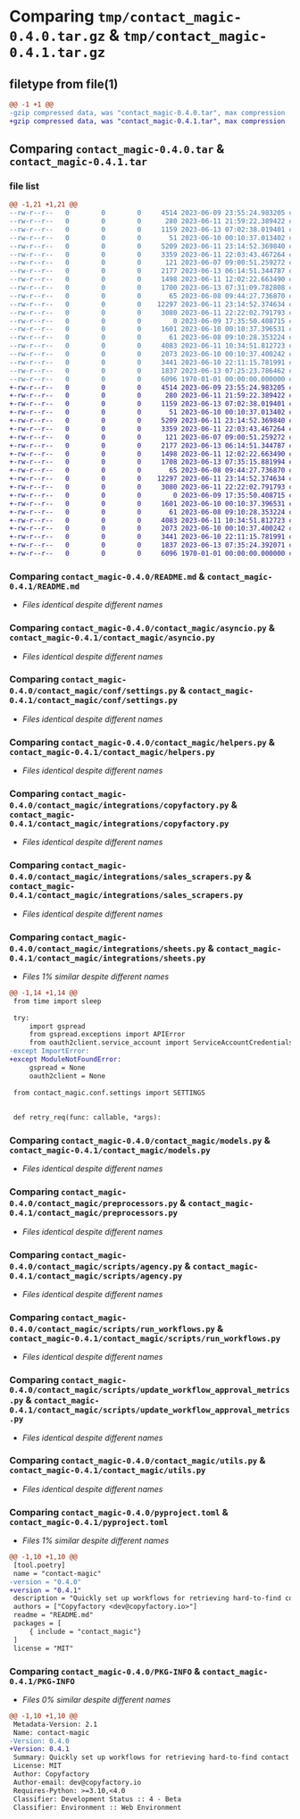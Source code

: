 # Comparing `tmp/contact_magic-0.4.0.tar.gz` & `tmp/contact_magic-0.4.1.tar.gz`

## filetype from file(1)

```diff
@@ -1 +1 @@
-gzip compressed data, was "contact_magic-0.4.0.tar", max compression
+gzip compressed data, was "contact_magic-0.4.1.tar", max compression
```

## Comparing `contact_magic-0.4.0.tar` & `contact_magic-0.4.1.tar`

### file list

```diff
@@ -1,21 +1,21 @@
--rw-r--r--   0        0        0     4514 2023-06-09 23:55:24.983205 contact_magic-0.4.0/README.md
--rw-r--r--   0        0        0      280 2023-06-11 21:59:22.389422 contact_magic-0.4.0/contact_magic/__init__.py
--rw-r--r--   0        0        0     1159 2023-06-13 07:02:38.019401 contact_magic-0.4.0/contact_magic/asyncio.py
--rw-r--r--   0        0        0       51 2023-06-10 00:10:37.013402 contact_magic-0.4.0/contact_magic/conf/__init__.py
--rw-r--r--   0        0        0     5209 2023-06-11 23:14:52.369840 contact_magic-0.4.0/contact_magic/conf/settings.py
--rw-r--r--   0        0        0     3359 2023-06-11 22:03:43.467264 contact_magic-0.4.0/contact_magic/helpers.py
--rw-r--r--   0        0        0      121 2023-06-07 09:00:51.259272 contact_magic-0.4.0/contact_magic/integrations/__init__.py
--rw-r--r--   0        0        0     2177 2023-06-13 06:14:51.344787 contact_magic-0.4.0/contact_magic/integrations/copyfactory.py
--rw-r--r--   0        0        0     1498 2023-06-11 12:02:22.663490 contact_magic-0.4.0/contact_magic/integrations/sales_scrapers.py
--rw-r--r--   0        0        0     1700 2023-06-13 07:31:09.782808 contact_magic-0.4.0/contact_magic/integrations/sheets.py
--rw-r--r--   0        0        0       65 2023-06-08 09:44:27.736870 contact_magic-0.4.0/contact_magic/logger.py
--rw-r--r--   0        0        0    12297 2023-06-11 23:14:52.374634 contact_magic-0.4.0/contact_magic/models.py
--rw-r--r--   0        0        0     3080 2023-06-11 22:22:02.791793 contact_magic-0.4.0/contact_magic/preprocessors.py
--rw-r--r--   0        0        0        0 2023-06-09 17:35:50.408715 contact_magic-0.4.0/contact_magic/scripts/__init__.py
--rw-r--r--   0        0        0     1601 2023-06-10 00:10:37.396531 contact_magic-0.4.0/contact_magic/scripts/agency.py
--rw-r--r--   0        0        0       61 2023-06-08 09:10:28.353224 contact_magic-0.4.0/contact_magic/scripts/logger.py
--rw-r--r--   0        0        0     4083 2023-06-11 10:34:51.812723 contact_magic-0.4.0/contact_magic/scripts/run_workflows.py
--rw-r--r--   0        0        0     2073 2023-06-10 00:10:37.400242 contact_magic-0.4.0/contact_magic/scripts/update_workflow_approval_metrics.py
--rw-r--r--   0        0        0     3441 2023-06-10 22:11:15.781991 contact_magic-0.4.0/contact_magic/utils.py
--rw-r--r--   0        0        0     1837 2023-06-13 07:25:23.786462 contact_magic-0.4.0/pyproject.toml
--rw-r--r--   0        0        0     6096 1970-01-01 00:00:00.000000 contact_magic-0.4.0/PKG-INFO
+-rw-r--r--   0        0        0     4514 2023-06-09 23:55:24.983205 contact_magic-0.4.1/README.md
+-rw-r--r--   0        0        0      280 2023-06-11 21:59:22.389422 contact_magic-0.4.1/contact_magic/__init__.py
+-rw-r--r--   0        0        0     1159 2023-06-13 07:02:38.019401 contact_magic-0.4.1/contact_magic/asyncio.py
+-rw-r--r--   0        0        0       51 2023-06-10 00:10:37.013402 contact_magic-0.4.1/contact_magic/conf/__init__.py
+-rw-r--r--   0        0        0     5209 2023-06-11 23:14:52.369840 contact_magic-0.4.1/contact_magic/conf/settings.py
+-rw-r--r--   0        0        0     3359 2023-06-11 22:03:43.467264 contact_magic-0.4.1/contact_magic/helpers.py
+-rw-r--r--   0        0        0      121 2023-06-07 09:00:51.259272 contact_magic-0.4.1/contact_magic/integrations/__init__.py
+-rw-r--r--   0        0        0     2177 2023-06-13 06:14:51.344787 contact_magic-0.4.1/contact_magic/integrations/copyfactory.py
+-rw-r--r--   0        0        0     1498 2023-06-11 12:02:22.663490 contact_magic-0.4.1/contact_magic/integrations/sales_scrapers.py
+-rw-r--r--   0        0        0     1708 2023-06-13 07:35:15.881994 contact_magic-0.4.1/contact_magic/integrations/sheets.py
+-rw-r--r--   0        0        0       65 2023-06-08 09:44:27.736870 contact_magic-0.4.1/contact_magic/logger.py
+-rw-r--r--   0        0        0    12297 2023-06-11 23:14:52.374634 contact_magic-0.4.1/contact_magic/models.py
+-rw-r--r--   0        0        0     3080 2023-06-11 22:22:02.791793 contact_magic-0.4.1/contact_magic/preprocessors.py
+-rw-r--r--   0        0        0        0 2023-06-09 17:35:50.408715 contact_magic-0.4.1/contact_magic/scripts/__init__.py
+-rw-r--r--   0        0        0     1601 2023-06-10 00:10:37.396531 contact_magic-0.4.1/contact_magic/scripts/agency.py
+-rw-r--r--   0        0        0       61 2023-06-08 09:10:28.353224 contact_magic-0.4.1/contact_magic/scripts/logger.py
+-rw-r--r--   0        0        0     4083 2023-06-11 10:34:51.812723 contact_magic-0.4.1/contact_magic/scripts/run_workflows.py
+-rw-r--r--   0        0        0     2073 2023-06-10 00:10:37.400242 contact_magic-0.4.1/contact_magic/scripts/update_workflow_approval_metrics.py
+-rw-r--r--   0        0        0     3441 2023-06-10 22:11:15.781991 contact_magic-0.4.1/contact_magic/utils.py
+-rw-r--r--   0        0        0     1837 2023-06-13 07:35:24.392071 contact_magic-0.4.1/pyproject.toml
+-rw-r--r--   0        0        0     6096 1970-01-01 00:00:00.000000 contact_magic-0.4.1/PKG-INFO
```

### Comparing `contact_magic-0.4.0/README.md` & `contact_magic-0.4.1/README.md`

 * *Files identical despite different names*

### Comparing `contact_magic-0.4.0/contact_magic/asyncio.py` & `contact_magic-0.4.1/contact_magic/asyncio.py`

 * *Files identical despite different names*

### Comparing `contact_magic-0.4.0/contact_magic/conf/settings.py` & `contact_magic-0.4.1/contact_magic/conf/settings.py`

 * *Files identical despite different names*

### Comparing `contact_magic-0.4.0/contact_magic/helpers.py` & `contact_magic-0.4.1/contact_magic/helpers.py`

 * *Files identical despite different names*

### Comparing `contact_magic-0.4.0/contact_magic/integrations/copyfactory.py` & `contact_magic-0.4.1/contact_magic/integrations/copyfactory.py`

 * *Files identical despite different names*

### Comparing `contact_magic-0.4.0/contact_magic/integrations/sales_scrapers.py` & `contact_magic-0.4.1/contact_magic/integrations/sales_scrapers.py`

 * *Files identical despite different names*

### Comparing `contact_magic-0.4.0/contact_magic/integrations/sheets.py` & `contact_magic-0.4.1/contact_magic/integrations/sheets.py`

 * *Files 1% similar despite different names*

```diff
@@ -1,14 +1,14 @@
 from time import sleep
 
 try:
     import gspread
     from gspread.exceptions import APIError
     from oauth2client.service_account import ServiceAccountCredentials
-except ImportError:
+except ModuleNotFoundError:
     gspread = None
     oauth2client = None
 
 from contact_magic.conf.settings import SETTINGS
 
 
 def retry_req(func: callable, *args):
```

### Comparing `contact_magic-0.4.0/contact_magic/models.py` & `contact_magic-0.4.1/contact_magic/models.py`

 * *Files identical despite different names*

### Comparing `contact_magic-0.4.0/contact_magic/preprocessors.py` & `contact_magic-0.4.1/contact_magic/preprocessors.py`

 * *Files identical despite different names*

### Comparing `contact_magic-0.4.0/contact_magic/scripts/agency.py` & `contact_magic-0.4.1/contact_magic/scripts/agency.py`

 * *Files identical despite different names*

### Comparing `contact_magic-0.4.0/contact_magic/scripts/run_workflows.py` & `contact_magic-0.4.1/contact_magic/scripts/run_workflows.py`

 * *Files identical despite different names*

### Comparing `contact_magic-0.4.0/contact_magic/scripts/update_workflow_approval_metrics.py` & `contact_magic-0.4.1/contact_magic/scripts/update_workflow_approval_metrics.py`

 * *Files identical despite different names*

### Comparing `contact_magic-0.4.0/contact_magic/utils.py` & `contact_magic-0.4.1/contact_magic/utils.py`

 * *Files identical despite different names*

### Comparing `contact_magic-0.4.0/pyproject.toml` & `contact_magic-0.4.1/pyproject.toml`

 * *Files 1% similar despite different names*

```diff
@@ -1,10 +1,10 @@
 [tool.poetry]
 name = "contact-magic"
-version = "0.4.0"
+version = "0.4.1"
 description = "Quickly set up workflows for retrieving hard-to-find contact information and composing personalized messages based on any data point."
 authors = ["Copyfactory <dev@copyfactory.io>"]
 readme = "README.md"
 packages = [
     { include = "contact_magic"}
 ]
 license = "MIT"
```

### Comparing `contact_magic-0.4.0/PKG-INFO` & `contact_magic-0.4.1/PKG-INFO`

 * *Files 0% similar despite different names*

```diff
@@ -1,10 +1,10 @@
 Metadata-Version: 2.1
 Name: contact-magic
-Version: 0.4.0
+Version: 0.4.1
 Summary: Quickly set up workflows for retrieving hard-to-find contact information and composing personalized messages based on any data point.
 License: MIT
 Author: Copyfactory
 Author-email: dev@copyfactory.io
 Requires-Python: >=3.10,<4.0
 Classifier: Development Status :: 4 - Beta
 Classifier: Environment :: Web Environment
```

